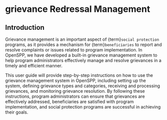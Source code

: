 # grievance Redressal Management

## Introduction

Grievance management is an important aspect of {term}`social protection` programs, as it provides a mechanism for {term}`beneficiaries` to report and resolve complaints or issues related to program implementation. In OpenSPP, we have developed a built-in grievance management system to help program administrators effectively manage and resolve grievances in a timely and efficient manner.

This user guide will provide step-by-step instructions on how to use the grievance management system in OpenSPP, including setting up the system, defining grievance types and categories, receiving and processing grievances, and monitoring grievance resolution. By following these instructions, program administrators can ensure that grievances are effectively addressed, beneficiaries are satisfied with program implementation, and social protection programs are successful in achieving their goals.


